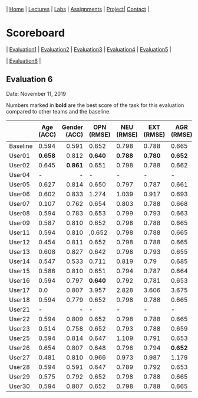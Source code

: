 | [Home](index.md) | [Lectures](lectures.md) | [Labs](labs.md) | [Assignments](assignments.md) | [Project](project.md)| [Contact](contact.md) |


# Scoreboard

| [Evaluation1](scores/evaluation1.md) | [Evaluation2](scores/evaluation2.md) | [Evaluation3](scores/evaluation3.md) | [Evaluation4](scores/evaluation4.md) | [Evaluation5](scores/evaluation5.md) | 

| [Evaluation6](scores/evaluation6.md) |

## Evaluation 6

Date: November 11, 2019

Numbers marked in **bold** are the best score of the task for this evaluation compared to other teams and the baseline.

|       | Age (ACC) | Gender (ACC) | OPN (RMSE) | NEU (RMSE) | EXT (RMSE) | AGR (RMSE) | CON (RMSE) | Full Grade |  Rank 🏆|
|-------|--------------|----------:|------------|------------|------------|------------|------------|------------|-------|
| Baseline|0.594|0.591|0.652|0.798|0.788|0.665|0.734|-||
| User01 |**0.658**|0.812|**0.640**|**0.788**|**0.780**|**0.652**|**0.711**|-|-|
| User02 |0.645|**0.861**|0.651|0.798|0.788|0.662|0.730|-|-|
| User04 |-|-|-|-|-|-|-|-|-|
| User05 |0.627|0.814|0.650|0.797|0.787|0.661|0.728|-|-|
| User06 |0.602|0.833|1.274|1.039|0.917|0.693|0.741|-|-|
| User07 |0.107|0.762|0.654|0.803|0.788|0.668|0.733|-|-|
| User08 |0.594|0.783|0.653|0.799|0.793|0.663|0.728|-|-|
| User09 |0.587|0.810|0.652|0.798|0.788|0.665|0.734|-|-|
| User11 |0.594|0.810|,0.652|0.798|0.788|0.665|0.734|-|-|
| User12 |0.454|0.811|0.652|0.798|0.788|0.665|0.734|-|-|
| User13 |0.608|0.827|0.642|0.798|0.793|0.655|0.718|-|-|
| User14 |0.547|0.533|0.711|0.819|0.79|0.685|0.816|-|-|
| User15 |0.586|0.810|0.651|0.794|0.787|0.664|0.726|-|-|
| User16 |0.594|0.797|**0.640**|0.792|0.781|0.653|0.712|-|-|
| User17 |0.0|0.807|3.957|2.828|3.606|3.675|3.525|-|-|
| User18 |0.594|0.779|0.652|0.798|0.788|0.665|0.734|-|-|
| User21 |-|-|-|-|-|-|-|-|-|
| User22 |0.594|0.809|0.652|0.798|0.788|0.665|0.734|-|-|
| User23 |0.514|0.758|0.652|0.793|0.788|0.659|0.722|-|-|
| User25 |0.594|0.814|0.647|1.109|0.791|0.653|1.049|-|-|
| User26 |0.654|0.807|0.648|0.796|0.794|**0.652**|0.713|-|-|
| User27 |0.481|0.810|0.966|0.973|0.987|1.179|0.770|-|-|
| User28 |0.594|0.591|0.647|0.789|0.792|0.653|0.719|-|-|
| User29 |0.575|0.792|0.652|0.798|0.788|0.665|0.734|-|-|
| User30 |0.594|0.807|0.652|0.798|0.788|0.665|0.734|-|-|
